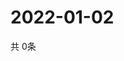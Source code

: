 # 2022-01-02
  共 0条

  <!-- BEGIN -->
  <!-- 最后更新时间Sun Jan 02 2022 01:58:16 GMT+0000 (Coordinated Universal Time) -->
  
  <!-- END -->
  
  
